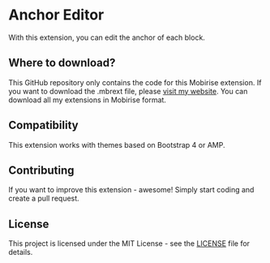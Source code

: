 # Anchor Editor
With this extension, you can edit the anchor of each block.

## Where to download?
This GitHub repository only contains the code for this Mobirise extension. If you want to download the .mbrext file, please [visit my website](https://witsec.nl). You can download all my extensions in Mobirise format.

## Compatibility
This extension works with themes based on Bootstrap 4 or AMP.

## Contributing
If you want to improve this extension - awesome! Simply start coding and create a pull request.

## License
This project is licensed under the MIT License - see the [LICENSE](LICENSE) file for details.